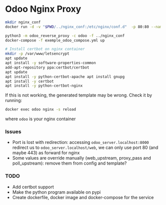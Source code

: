 # Odoo Nginx Proxy



```bash
mkdir nginx_conf
docker run -d -v "$PWD/../nginx_conf:/etc/nginx/conf.d"  -p 80:80 --name odoo nginx

python3 -m odoo_reverse_proxy -c odoo -f ../nginx_conf
docker-compose -f exemple_odoo_compose.yml up
```



```bash
# Install certbot on nginx container
mkdir -p /var/www/letsencrypt
apt update
apt install -y software-properties-common
add-apt-repository ppa:certbot/certbot
apt update
apt install -y python-certbot-apache apt install gnupg
apt install -y certbot
apt install -y python-certbot-nginx
```



If this is not working, the generated template may be wrong. Check it by running:

```bash
docker exec odoo nginx -s reload
```

where `odoo` is your nginx container





### Issues

* Port is lost with redirection: accessing `odoo_server.localhost:8000` redirect us to `odoo_server.localhost/web`, we can only use port 80 (and maybe 443) as forward for nginx
* Some values are override manually (web_upstream, proxy_pass and poll_upstream): remove them from config and template?



### TODO

* Add certbot support
* Make the python program available on pypi
* Create dockerfile, docker image and docker-compose for the service